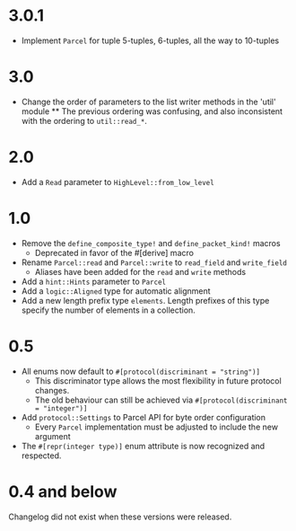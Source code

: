 # 3.0.1
  * Implement `Parcel` for tuple 5-tuples, 6-tuples, all the way to 10-tuples

# 3.0
  * Change the order of parameters to the list writer methods in the 'util' module
    ** The previous ordering was confusing, and also inconsistent with the ordering to `util::read_*`.


# 2.0

  * Add a `Read` parameter to `HighLevel::from_low_level`

# 1.0

  * Remove the `define_composite_type!` and `define_packet_kind!` macros
    * Deprecated in favor of the #[derive] macro
  * Rename `Parcel::read` and `Parcel::write` to `read_field` and `write_field`
    * Aliases have been added for the `read` and `write` methods
  * Add a `hint::Hints` parameter to `Parcel`
  * Add a `logic::Aligned` type for automatic alignment
  * Add a new length prefix type `elements`. Length prefixes of this
    type specify the number of elements in a collection.


# 0.5

  * All enums now default to `#[protocol(discriminant = "string")]`
      * This discriminator type allows the most flexibility in future protocol changes.
      * The old behaviour can still be achieved via `#[protocol(discriminant = "integer")]`
  * Add `protocol::Settings` to Parcel API for byte order configuration
      * Every `Parcel` implementation must be adjusted to include the new argument
  * The `#[repr(integer type)]` enum attribute is now recognized and respected.

# 0.4 and below

Changelog did not exist when these versions were released.
